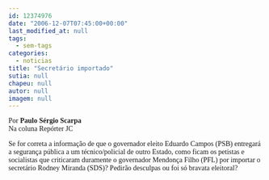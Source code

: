 ```yaml
---
id: 12374976
date: "2006-12-07T07:45:00+00:00"
last_modified_at: null
tags:
  - sem-tags
categories:
  - noticias
title: "Secretário importado"
sutia: null
chapeu: null
autor: null
imagem: null
---
```

<p><P><FONT face=Verdana>Por <STRONG>Paulo Sérgio Scarpa<BR></STRONG>Na coluna Repórter JC</FONT></P></p>
<p><P><FONT face=Verdana>Se for correta a informação de que o governador eleito Eduardo Campos (PSB) entregará a segurança pública a um técnico/policial de outro Estado, como ficam os petistas e socialistas que criticaram duramente o governador Mendonça Filho (PFL) por importar o secretário Rodney Miranda (SDS)? Pedirão desculpas ou foi só bravata eleitoral?</FONT></P> </p>

